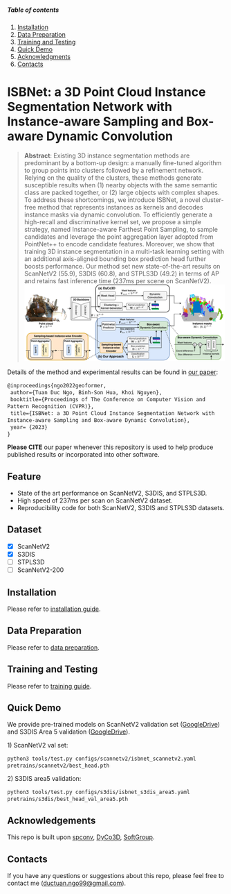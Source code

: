 ##### Table of contents
1. [Installation](#GInstallation)
2. [Data Preparation](#Data-Preparation)
3. [Training and Testing](#Training-and-Testing) 
4. [Quick Demo](#Quick-Demo)
5. [Acknowledgments](#Acknowledgments)
6. [Contacts](#Contacts)

# ISBNet: a 3D Point Cloud Instance Segmentation Network with Instance-aware Sampling and Box-aware Dynamic Convolution
> **Abstract**: 
Existing 3D instance segmentation methods are predominant by a bottom-up design: a manually fine-tuned algorithm to group points into clusters followed by a refinement network. Relying on the quality of the clusters, these methods generate susceptible results when (1) nearby objects with the same semantic class are packed together, or (2) large objects with complex shapes. To address these shortcomings, we introduce ISBNet, a novel cluster-free method that represents instances as kernels and decodes instance masks via dynamic convolution. To efficiently generate a high-recall and discriminative kernel set, we propose a simple strategy, named Instance-aware Farthest Point Sampling, to sample candidates and leverage the point aggregation layer adopted from PointNet++ to encode candidate features. Moreover, we show that training 3D instance segmentation in a multi-task learning setting with an additional axis-aligned bounding box prediction head further boosts performance. Our method set new state-of-the-art results on ScanNetV2 (55.9), S3DIS (60.8), and STPLS3D (49.2) in terms of AP and retains fast inference time (237ms per scene on ScanNetV2).
![overview](docs/isbnet_arch.png)

Details of the method and experimental results can be found in [our paper](https://arxiv.org/abs/2303.00246v1):

```bibtext
@inproceedings{ngo2022geoformer,
 author={Tuan Duc Ngo, Binh-Son Hua, Khoi Nguyen},
 booktitle={Proceedings of The Conference on Computer Vision and Pattern Recognition (CVPR)},
 title={ISBNet: a 3D Point Cloud Instance Segmentation Network with Instance-aware Sampling and Box-aware Dynamic Convolution},
 year= {2023}
}
```

**Please CITE** our paper whenever this repository is used to help produce published results or incorporated into other software.

## Feature
* State of the art performance on ScanNetV2, S3DIS, and STPLS3D.
* High speed of 237ms per scan on ScanNetV2 dataset.
* Reproducibility code for both ScanNetV2, S3DIS and STPLS3D datasets.

## Dataset

- [x] ScanNetV2
- [x] S3DIS
- [ ] STPLS3D
- [ ] ScanNetV2-200

## Installation
Please refer to [installation guide](docs/INSTALL.md).

## Data Preparation
Please refer to [data preparation](docs/DATA_PREPARATION.md).

## Training and Testing
Please refer to [training guide](docs/TRAIN.md).

## Quick Demo

We provide pre-trained models on ScanNetV2 validation set ([GoogleDrive](https://drive.google.com/file/d/1-GQpYlcVRV5r6qDg-Z7_90CIIfu4kmq8/view?usp=sharing)) and S3DIS Area 5 validation ([GoogleDrive](https://drive.google.com/file/d/1oup4nEdgsmdwnMP1TQPmoIqZ8c1RoTgA/view?usp=sharing)).

1\) ScanNetV2 val set:

```
python3 tools/test.py configs/scannetv2/isbnet_scannetv2.yaml pretrains/scannetv2/best_head.pth
```

2\) S3DIS area5 validation:

```
python3 tools/test.py configs/s3dis/isbnet_s3dis_area5.yaml pretrains/s3dis/best_head_val_area5.pth
```

## Acknowledgements
This repo is built upon [spconv](https://github.com/traveller59/spconv), [DyCo3D](https://github.com/aim-uofa/DyCo3D), [SoftGroup](https://github.com/thangvubk/SoftGroup). 

## Contacts
If you have any questions or suggestions about this repo, please feel free to contact me (ductuan.ngo99@gmail.com).